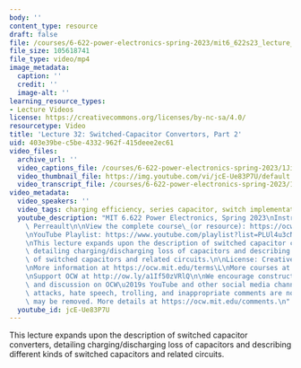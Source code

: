 ```yaml
---
body: ''
content_type: resource
draft: false
file: /courses/6-622-power-electronics-spring-2023/mit6_622s23_lecture_32_360p_16_9.mp4
file_size: 105618741
file_type: video/mp4
image_metadata:
  caption: ''
  credit: ''
  image-alt: ''
learning_resource_types:
- Lecture Videos
license: https://creativecommons.org/licenses/by-nc-sa/4.0/
resourcetype: Video
title: 'Lecture 32: Switched-Capacitor Convertors, Part 2'
uid: 403e39be-c5be-4332-962f-415deee2ec61
video_files:
  archive_url: ''
  video_captions_file: /courses/6-622-power-electronics-spring-2023/1JimzDcKHjTLgNN3Whan36afmCih5US9A_transcript.webvtt
  video_thumbnail_file: https://img.youtube.com/vi/jcE-Ue83P7U/default.jpg
  video_transcript_file: /courses/6-622-power-electronics-spring-2023/1JimzDcKHjTLgNN3Whan36afmCih5US9A_transcript.pdf
video_metadata:
  video_speakers: ''
  video_tags: charging efficiency, series capacitor, switch implementations, 6-622-power-electronics-spring-2023
  youtube_description: "MIT 6.622 Power Electronics, Spring 2023\nInstructor: David\
    \ Perreault\n\nView the complete course\_(or resource): https://ocw.mit.edu/courses/6-622-power-electronics-spring-2023/\L\
    \nYouTube Playlist: https://www.youtube.com/playlist?list=PLUl4u3cNGP62UTc77mJoubhDELSC8lfR0\n\
    \nThis lecture expands upon the description of switched capacitor converters,\
    \ detailing charging/discharging loss of capacitors and describing different kinds\
    \ of switched capacitors and related circuits.\n\nLicense: Creative Commons BY-NC-SA\L\
    \nMore information at https://ocw.mit.edu/terms\L\nMore courses at https://ocw.mit.edu\n\
    \nSupport OCW at http://ow.ly/a1If50zVRlQ\n\nWe encourage constructive comments\
    \ and discussion on OCW\u2019s YouTube and other social media channels. Personal\
    \ attacks, hate speech, trolling, and inappropriate comments are not allowed and\
    \ may be removed. More details at https://ocw.mit.edu/comments.\n"
  youtube_id: jcE-Ue83P7U
---
```

This lecture expands upon the description of switched capacitor converters, detailing charging/discharging loss of capacitors and describing different kinds of switched capacitors and related circuits.